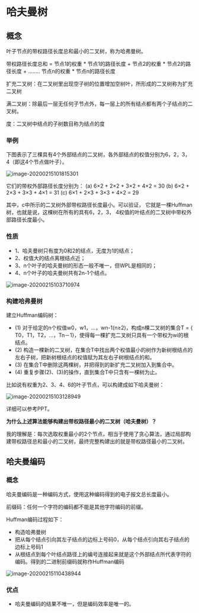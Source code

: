 # 哈夫曼树



## 概念

叶子节点的带权路径长度总和最小的二叉树，称为哈弗曼树。

带权路径长度总和 = 节点1的权重 * 节点1的路径长度 +   节点2的权重 * 节点2的路径长度 + ........   节点n的权重 * 节点n的路径长度



扩充二叉树：在二叉树里出现空子树的位置增加空树叶，所形成的二叉树称为扩充二叉树

满二叉树：除最后一层无任何子节点外，每一层上的所有结点都有两个子结点的二叉树。

度：二叉树中结点的子树数目称为结点的度



### 举例

下图表示了三棵具有4个外部结点的二叉树，各外部结点的权值分别为6，2，3，4（即这4个节点做叶子）。

![image-20200215101815301](https://tva1.sinaimg.cn/large/0082zybpgy1gbwvbpjflij30tk08gjsh.jpg)

它们的带权外部路径长度分别为：
(a) 6×2 + 2×2 + 3×2 + 4×2 = 30
(b) 6×2 + 2×3 + 3×3 + 4×1 = 31
(c) 6×1 + 2×3 + 3×3 + 4×2 = 29

其中，c中所示的二叉树外部带权路径长度最小。可以验证，
它就是一棵Huffman树，也就是说，这棵树在所有的具有6，2，3，
4权值的叶结点的二叉树中带权外部路径长度最小。





### 性质

- 1、哈夫曼树只有度为0和2的结点，无度为1的结点；
- 2、权值大的结点离根结点近；
- 3、n个叶子的哈夫曼树的形态一般不唯一，但WPL是相同的；
- 4、n个叶子的哈夫曼树共有2n-1个结点。

![image-20200215103710974](https://tva1.sinaimg.cn/large/0082zybpgy1gbwvvhr84jj31380ti12l.jpg)







### 构建哈弗曼树

建立Huffman编码树：

- (1) 对于给定的n个权值w0，w1，…，wn-1(n≥2)，构成n棵二叉树的集合T = { T0，T1，T2，…，Tn－1}，使得每一棵扩充二叉树只具有一个带权为wi的根结点。
- (2) 构造一棵新的二叉树，在集合T中找出两个权值最小的树作为新树根结点的左右子树，把新树根结点的权值赋为其左右子树根结点的和。 
- (3) 在集合T中删除这两棵树，并把得到的新扩充二叉树加入到集合中。
- (4) 重复步骤(2)、(3)的操作，直到集合T中只含有一棵树为止。



比如说有权重为2、3、4、6的叶子节点，可以构建成如下哈夫曼树：

![image-20200215103128949](https://tva1.sinaimg.cn/large/0082zybpgy1gbwvpkdf82j31e20s8wgt.jpg)

详细可以参考PPT。



**为什么上述算法能够构建出带权路径最小的二叉树（哈夫曼树）？**

我的理解是：每次选取权重最小的2个节点，相当于使用了贪心算法，通过局部构建带权路径总和最小的二叉树，最终完整构建出的就是带权路径最小的二叉树。







## 哈夫曼编码



### 概念

哈夫曼编码是一种编码方式，使用这种编码得到的电子报文总长度最小。

前缀码：任何一个字符的编码都不能是其他字符编码的前缀。



Huffman编码过程如下：

- 构造哈弗曼树
- 把从每个结点引向其左子结点的边标上号码0，从每个结点引向其右子结点的边标上号码1
- 从根结点到每个叶结点路径上的编号连接起来就是这个外部结点所代表字符的编码。得到的二进制前缀码就称作Huffman编码

![image-20200215110438944](https://tva1.sinaimg.cn/large/0082zybpgy1gbwwo3201jj31ef0u00x4.jpg)



### 优点

- 哈夫曼编码的结果不唯一，但是编码效率是唯一的。